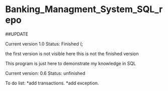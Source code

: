 # Banking_Managment_System_SQL_repo
 ##UPDATE
 
 Current version 1.0
 Status: Finished (;

 
 
 
the first version is not visible here
this is not the finished version

This program is just here to demonstrate my knowledge in SQL

Current version: 0.6
Status: unfinished

To do list:
*add transactions.
*add exception.
